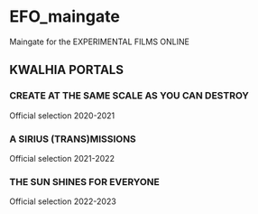 # EFO_maingate
Maingate for the EXPERIMENTAL FILMS ONLINE

## KWALHIA PORTALS

### CREATE AT THE SAME SCALE AS YOU CAN DESTROY
Official selection 2020-2021

### A SIRIUS (TRANS)MISSIONS 
Official selection 2021-2022

### THE SUN SHINES FOR EVERYONE
Official selection 2022-2023

